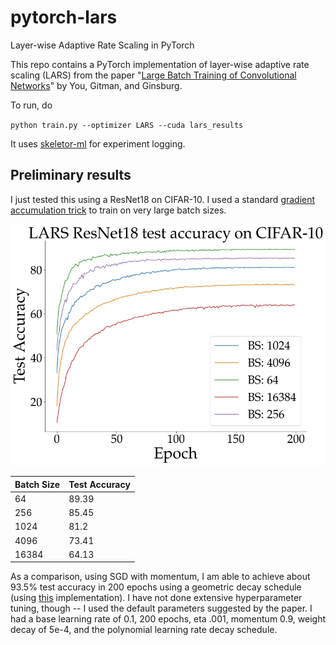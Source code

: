 # pytorch-lars
Layer-wise Adaptive Rate Scaling in PyTorch

This repo contains a PyTorch implementation of layer-wise adaptive rate scaling (LARS) from the paper "[Large Batch Training of Convolutional Networks](https://arxiv.org/abs/1708.03888)" by You, Gitman, and Ginsburg.

To run, do

`python train.py --optimizer LARS --cuda lars_results`

It uses [skeletor-ml](https://github.com/noahgolmant/skeletor) for experiment logging.

## Preliminary results

I just tested this using a ResNet18 on CIFAR-10. I used a standard [gradient accumulation trick](https://medium.com/huggingface/training-larger-batches-practical-tips-on-1-gpu-multi-gpu-distributed-setups-ec88c3e51255) to train on very large batch sizes.

![Alt text](images/lars_test_curves.jpg?raw=true "Title")

| Batch Size | Test Accuracy |
| ---------- | ------------- |
|    64      |    89.39      |
|    256     |    85.45      |
|    1024    |    81.2       |
|    4096    | 73.41         |
| 16384      | 64.13         |

As a comparison, using SGD with momentum, I am able to achieve about 93.5% test accuracy in 200 epochs using a geometric decay schedule (using [this](https://github.com/kuangliu/pytorch-cifar) implementation). I have not done extensive hyperparameter tuning, though -- I used the default parameters suggested by the paper. I had a base learning rate of 0.1, 200 epochs, eta .001, momentum 0.9, weight decay of 5e-4, and the polynomial learning rate decay schedule.
